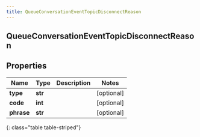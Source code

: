```yaml
---
title: QueueConversationEventTopicDisconnectReason
---
```

## QueueConversationEventTopicDisconnectReason

## Properties

|Name | Type | Description | Notes|
|------------ | ------------- | ------------- | -------------|
| **type** | **str** |  | [optional] |
| **code** | **int** |  | [optional] |
| **phrase** | **str** |  | [optional] |
{: class="table table-striped"}


